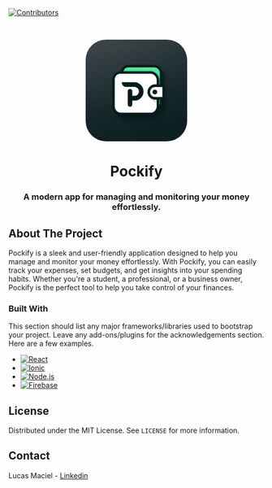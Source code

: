 [![Contributors][contributors-shield]][contributors-url]

<br />
<p align="center">
  <a href="https://github.com/othneildrew/Best-README-Template">
    <img src="src/assets/images/icons/logo/pockify-logo.jpeg" alt="Logo" width="200" height="200" style="border-radius: 20%">
  </a>

  <h1 align="center">Pockify</h1>

  <h3 align="center">A modern app for managing and monitoring your money effortlessly.</h3>


</p>

## About The Project

Pockify is a sleek and user-friendly application designed to help you manage and monitor your money effortlessly. With Pockify, you can easily track your expenses, set budgets, and get insights into your spending habits. Whether you're a student, a professional, or a business owner, Pockify is the perfect tool to help you take control of your finances.

### Built With

This section should list any major frameworks/libraries used to bootstrap your project. Leave any add-ons/plugins for the acknowledgements section. Here are a few examples.

* [![React][React.js]][React-url]
* [![Ionic][Ionic.com]][Ionic-url]
* [![Node.js][Node.js]][Node-url]
* [![Firebase][Firebase]][Firebase-url]



## License

Distributed under the MIT License. See `LICENSE` for more information.

## Contact

Lucas Maciel - [Linkedin][linkedin-url] 

<!-- MARKDOWN LINKS & IMAGES -->

[contributors-shield]: https://img.shields.io/github/contributors/lucasmaciel99/pockify.svg?style=for-the-badge
[contributors-url]: https://github.com/lucasmaciel03/technical-pockify/graphs/contributors
[license-shield]: https://img.shields.io/github/license/lucasmaciel99/pockify.svg?style=for-the-badge
[license-url]: https://github.com/othneildrew/Best-README-Template/blob/master/LICENSE.txt
[linkedin-url]: https://www.linkedin.com/in/-lucasmaciel/
[React.js]: https://img.shields.io/badge/-React-61DAFB?style=flat-square&logo=react&logoColor=white
[React-url]: https://reactjs.org/
[Ionic.com]: https://img.shields.io/badge/-Ionic-3880FF?style=flat-square&logo=ionic&logoColor=white
[Ionic-url]: https://ionicframework.com/
[Node.js]: https://img.shields.io/badge/-Node.js-339933?style=flat-square&logo=node.js&logoColor=white
[Node-url]: https://nodejs.org/en/
[Firebase]: https://img.shields.io/badge/-Firebase-FFCA28?style=flat-square&logo=firebase&logoColor=white
[Firebase-url]: https://firebase.google.com/
